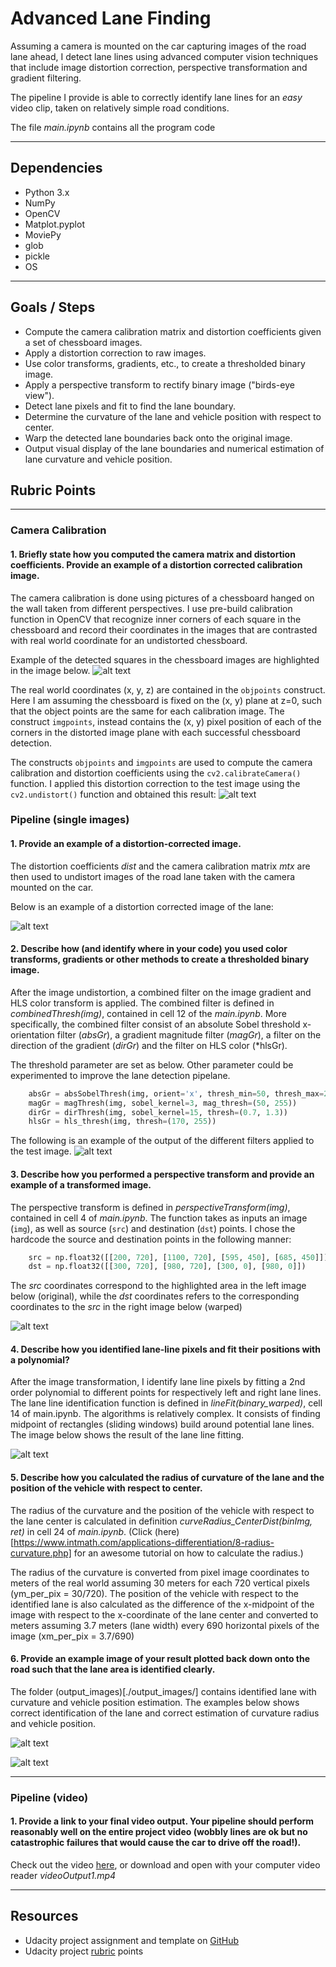 [//]: # (Image References)
[image1]: ./example/ChessboardCornersCalibration.png "ChessCalibration"
[image2]: ./example/UndistortedChessboard.png "ChessUndistorted"
[image3]: ./example/UndistortedLane.png "UndistortedLane"
[image4]: ./example/ColorGradientFilter.png "ComboGrad"
[image5]: ./example/WarpedLane.png "WarpLane"
[image6]: ./example/LanesLineFit2.png "LaneLineFit"
[image7]: ./output_images/straight_line1.jpg "outImage1"
[image8]: ./output_images/test1.jpg "outImage2"
[video1]: ./videoOutput1.mp4 "Video"


# **Advanced Lane Finding**

Assuming a camera is mounted on the car capturing images of the road lane ahead, I detect lane lines using advanced computer vision techniques that include image distortion correction, perspective transformation and gradient filtering.

The pipeline I provide is able to correctly identify lane lines for an _easy_ video clip, taken on relatively simple road conditions.

The file *main.ipynb* contains all the program code

---
## Dependencies
* Python 3.x
* NumPy
* OpenCV
* Matplot.pyplot
* MoviePy
* glob
* pickle
* OS

---
## Goals / Steps
* Compute the camera calibration matrix and distortion coefficients given a set of chessboard images.
* Apply a distortion correction to raw images.
* Use color transforms, gradients, etc., to create a thresholded binary image.
* Apply a perspective transform to rectify binary image ("birds-eye view").
* Detect lane pixels and fit to find the lane boundary.
* Determine the curvature of the lane and vehicle position with respect to center.
* Warp the detected lane boundaries back onto the original image.
* Output visual display of the lane boundaries and numerical estimation of lane curvature and vehicle position.


## Rubric Points 
---

### Camera Calibration

#### 1. Briefly state how you computed the camera matrix and distortion coefficients. Provide an example of a distortion corrected calibration image.

The camera calibration is done using pictures of a chessboard hanged on the wall taken from different perspectives. I use pre-build calibration function in OpenCV that recognize inner corners of each square in the chessboard and record their coordinates in the images that are contrasted with real world coordinate for an undistorted chessboard.

Example of the detected squares in the chessboard images are highlighted in the image below.
![alt text][image1]

The real world coordinates (x, y, z) are contained in the `objpoints` construct. Here I am assuming the chessboard is fixed on the (x, y) plane at z=0, such that the object points are the same for each calibration image. The construct `imgpoints`, instead contains the (x, y) pixel position of each of the corners in the distorted image plane with each successful chessboard detection.  

The constructs `objpoints` and `imgpoints` are used to compute the camera calibration and distortion coefficients using the 
`cv2.calibrateCamera()` function.  I applied this distortion correction to the test image using the `cv2.undistort()` function and obtained this result: 
![alt text][image2]


### Pipeline (single images)

#### 1. Provide an example of a distortion-corrected image.
The distortion coefficients _dist_ and the camera calibration matrix _mtx_ are then used to undistort images of the road lane taken with the camera mounted on the car.

Below is an example of a distortion corrected image of the lane:

![alt text][image3]


#### 2. Describe how (and identify where in your code) you used color transforms, gradients or other methods to create a thresholded binary image.  

After the image undistortion, a combined filter on the image gradient and HLS color transform is applied. The combined filter is defined in *combinedThresh(img)*, contained in cell 12 of the _main.ipynb_. More specifically, the combined filter consist of an absolute Sobel threshold x-orientation filter (*absGr*), a gradient magnitude filter (*magGr*), a filter on the direction of the gradient (*dirGr*) and the filter on HLS color (*hlsGr).

The threshold parameter are set as below. Other parameter could be experimented to improve the lane detection pipelane.
```python
    absGr = absSobelThresh(img, orient='x', thresh_min=50, thresh_max=255)
    magGr = magThresh(img, sobel_kernel=3, mag_thresh=(50, 255))
    dirGr = dirThresh(img, sobel_kernel=15, thresh=(0.7, 1.3))
    hlsGr = hls_thresh(img, thresh=(170, 255))
```	
	
The following is an example of the output of the different filters applied to the test image.
![alt text][image4]


#### 3. Describe how you performed a perspective transform and provide an example of a transformed image.

The perspective transform is defined in *perspectiveTransform(img)*, contained in cell 4 of _main.ipynb_. The function takes as inputs an image (`img`), as well as source (`src`) and destination (`dst`) points.  I chose the hardcode the source and destination points in the following manner:

```python
    src = np.float32([[200, 720], [1100, 720], [595, 450], [685, 450]])
    dst = np.float32([[300, 720], [980, 720], [300, 0], [980, 0]])
```

The _src_ coordinates correspond to the highlighted area in the left image below (original), while the _dst_ coordinates refers to the corresponding coordinates to the _src_ in the right image below (warped)

![alt text][image5]


#### 4. Describe how you identified lane-line pixels and fit their positions with a polynomial?

After the image transformation, I identify lane line pixels by fitting a 2nd order polynomial to different points for respectively left and right lane lines. The lane line identification function is defined in *lineFit(binary_warped)*, cell 14 of main.ipynb.
The algorithms is relatively complex. It consists of finding midpoint of rectangles (sliding windows) build around potential lane lines. The image below shows the result of the lane line fitting.

![alt text][image6]

#### 5. Describe how you calculated the radius of curvature of the lane and the position of the vehicle with respect to center.

The radius of the curvature and the position of the vehicle with respect to the lane center is calculated in definition *curveRadius_CenterDist(binImg, ret)* in cell 24 of _main.ipynb_. (Click (here)[https://www.intmath.com/applications-differentiation/8-radius-curvature.php] for an awesome tutorial on how to calculate the radius.)

The radius of the curvature is converted from pixel image coordinates to meters of the real world assuming 30 meters for each 720 vertical pixels (ym_per_pix = 30/720). The position of the vehicle with respect to the identified lane is also calculated as the difference of the x-midpoint of the image with respect to the x-coordinate of the lane center and converted to meters assuming 3.7 meters (lane width) every 690 horizontal pixels of the image (xm_per_pix = 3.7/690)


#### 6. Provide an example image of your result plotted back down onto the road such that the lane area is identified clearly.

The folder (output_images)[./output_images/] contains identified lane with curvature and vehicle position estimation. The examples below shows correct identification of the lane and correct estimation of curvature radius and vehicle position.

![alt text][image7]

![alt text][image8]

---

### Pipeline (video)

#### 1. Provide a link to your final video output.  Your pipeline should perform reasonably well on the entire project video (wobbly lines are ok but no catastrophic failures that would cause the car to drive off the road!).

Check out the video [here](./videoOutput1.mp4), or download and open with your computer video reader _videoOutput1.mp4_



---
## Resources
* Udacity project assignment and template on [GitHub](https://github.com/udacity/CarND-Advanced-Lane-Lines)
* Udacity project [rubric](https://review.udacity.com/#!/rubrics/571/view) points

